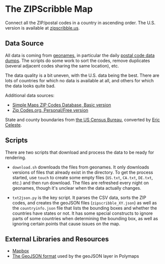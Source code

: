 # The ZIPScribble Map

Connect all the ZIP/postal codes in a country in ascending order. The U.S. version is available at [zipscribble.us](https://zipscribble.us/).

## Data Source

All data is coming from [geonames](http://geonames.org), in particular the daily [postal code data dumps](http://download.geonames.org/export/zip/). The scripts do some work to sort the codes, remove duplicates (several adjacent codes sharing the same location), etc.

The data quality is a bit uneven, with the U.S. data being the best. There are lots of countries for which no data is available at all, and others for which the data looks quite bad.

Additional data sources:
- [Simple Maps ZIP Codes Database, Basic version](https://simplemaps.com/data/us-zips)
- [Zip Codes.org, Personal/Free version](https://www.unitedstateszipcodes.org/zip-code-database/)

State and county boundaries from [the US Census Bureau](https://www.census.gov/geographies/mapping-files/time-series/geo/carto-boundary-file.html), converted by
[Eric Celeste](https://eric.clst.org/tech/usgeojson/).

## Scripts

There are two scripts that download and process the data to be ready for rendering.

* `download.sh` downloads the files from geonames. It only downloads versions of files that already exist in the directory. To get the process started, use `touch` to create some empty files (`US.txt`, `CA.txt`, `DE.txt`, etc.) and then run download. The files are refreshed every night on geonames, though it's unclear when the data actually changes.

* `txt2json.py` is the key script. It parses the CSV data, sorts the ZIP codes, and creates the geoJSON files (`zipscribble_XY.json`) as well as the `countryinfo.json` file that lists the bounding boxes and whether the countries have states or not. It has some special constructs to ignore parts of some countries when determining the bounding box, as well as ignoring certain points that cause issues on the map.


## External Libraries and Resources

* [Mapbox](https://www.mapbox.com/)
* [The GeoJSON format](http://geojson.org/) used by the geoJSON layer in Polymaps